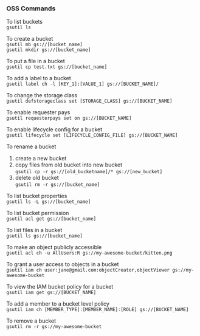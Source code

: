 ### OSS Commands

To list buckets  
`gsutil ls`

To create a bucket  
`gsutil mb gs://[bucket_name]`  
`gsutil mkdir gs://[bucket_name]`

To put a file in a bucket  
`gsutil cp test.txt gs://[bucket_name]`

To add a label to a bucket  
`gsutil label ch -l [KEY_1]:[VALUE_1] gs://[BUCKET_NAME]/`

To change the storage class  
`gsutil defstorageclass set [STORAGE_CLASS] gs://[BUCKET_NAME]`

To enable requester pays  
`gsutil requesterpays set on gs://[BUCKET_NAME]`

To enable lifecycle config for a bucket  
`gsutil lifecycle set [LIFECYCLE_CONFIG_FILE] gs://[BUCKET_NAME]`

To rename a bucket  
1. create a new bucket  
2. copy files from old bucket into new bucket  
`gsutil cp -r gs://[old_bucketname]/* gs://[new_bucket]` 
3. delete old bucket  
`gsutil rm -r gs://[bucket_name]`

To list bucket properties  
`gsutil ls -L gs://[bucket_name]`

To list bucket permission  
`gsutil acl get gs://[bucket_name]`

To list files in a bucket  
`gsutil ls gs://[bucket_name]`

To make an object publicly accessible  
`gsutil acl ch -u AllUsers:R gs://my-awesome-bucket/kitten.png`

To grant a user access to objects in a bucket  
`gsutil iam ch user:jane@gmail.com:objectCreator,objectViewer gs://my-awesome-bucket`

To view the IAM bucket policy for a bucket  
`gsutil iam get gs://[BUCKET_NAME]`

To add a member to a bucket level policy  
`gsutil iam ch [MEMBER_TYPE]:[MEMBER_NAME]:[ROLE] gs://[BUCKET_NAME]`

To remove a bucket  
`gsutil rm -r gs://my-awesome-bucket`